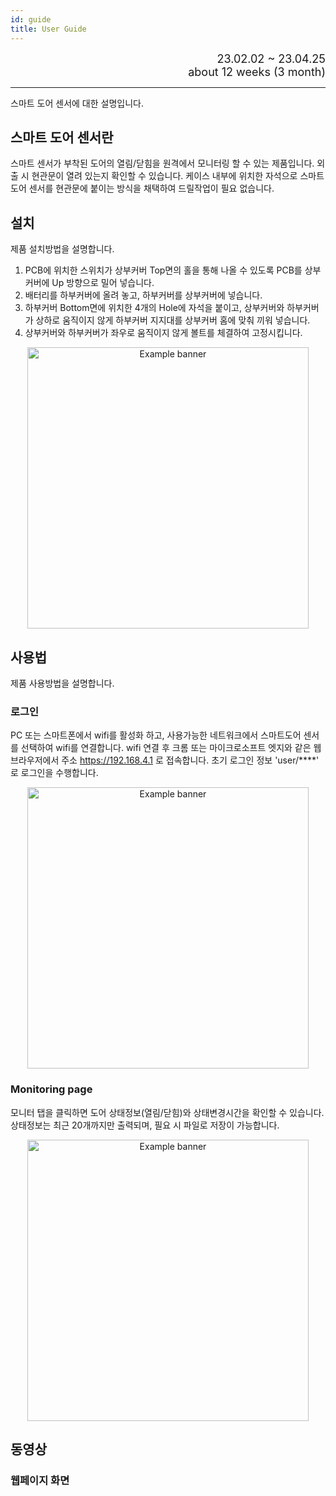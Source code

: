 ```yaml
---
id: guide
title: User Guide
---
```


<div align="right">
  <font size="4">
    23.02.02 ~ 23.04.25<br/>
		about 12 weeks (3 month)
  </font>
</div>

---

스마트 도어 센서에 대한 설명입니다.

## 스마트 도어 센서란

스마트 센서가 부착된 도어의 열림/닫힘을 원격에서 모니터링 할 수 있는 제품입니다. 외출 시 현관문이 열려 있는지 확인할 수 있습니다. 케이스 내부에 위치한 자석으로 스마트 도어 센서를 현관문에 붙이는 방식을 채택하여 드릴작업이 필요 없습니다.

## 설치

제품 설치방법을 설명합니다.
1. PCB에 위치한 스위치가 상부커버 Top면의 홀을 통해 나올 수 있도록 PCB를 상부커버에 Up 방향으로 밀어 넣습니다.
2. 배터리를 하부커버에 올려 놓고, 하부커버를 상부커버에 넣습니다.
3. 하부커버 Bottom면에 위치한 4개의 Hole에 자석을 붙이고, 상부커버와 하부커버가 상하로 움직이지 않게 하부커버 지지대를 상부커버 홈에 맞춰 끼워 넣습니다.
4. 상부커버와 하부커버가 좌우로 움직이지 않게 볼트를 체결하여 고정시킵니다.

<p align="center">
	<img
		src={require('/img/4_ews2/ews2_spec_hw_assemble.png').default}
		alt="Example banner"
		width="450"
	/>
</p>

## 사용법

제품 사용방법을 설명합니다.

### 로그인
PC 또는 스마트폰에서 wifi를 활성화 하고, 사용가능한 네트워크에서 스마트도어 센서를 선택하여 wifi를 연결합니다. wifi 연결 후 크롬 또는 마이크로소프트 엣지와 같은 웹브라우저에서 주소 https://192.168.4.1 로 접속합니다. 초기 로그인 정보 'user/****' 로 로그인을 수행합니다.

<p align="center">
	<img
		src={require('/img/4_ews2/ews2_spec_sw_html3_login.png').default}
		alt="Example banner"
		width="450"
	/>
</p>

### Monitoring page

모니터 탭을 클릭하면 도어 상태정보(열림/닫힘)와 상태변경시간을 확인할 수 있습니다. 상태정보는 최근 20개까지만 출력되며, 필요 시 파일로 저장이 가능합니다.

<p align="center">
	<img
		src={require('/img/4_ews2/ews2_spec_sw_html5_openclose.png').default}
		alt="Example banner"
		width="450"
	/>
</p>

## 동영상

### 웹페이지 화면

